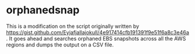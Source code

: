 # orphanedsnap
This is a modification on the script originally written by https://gist.github.com/Eyjafjallajokull/4e917414cfb191391f9e51f6a8c3e46a . It goes ahead and searches orphaned EBS snapshots across all the AWS regions and dumps the output on a CSV file.
